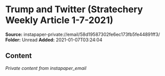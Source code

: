 # Trump and Twitter (Stratechery Weekly Article 1-7-2021)

**Source:** instapaper-private://email/58d19587302fe6ec173fb5fe44891ff3/
**Folder:** Unread
**Added:** 2021-01-07T03:24:04




## Content
*Private content from instapaper_email*
